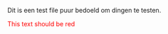 Dit is een test file puur bedoeld om dingen te testen.

<font color="red">This text should be red</font>